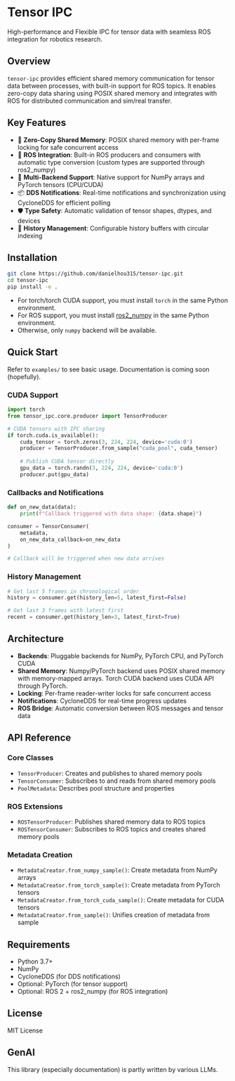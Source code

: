 # Tensor IPC

High-performance and Flexible IPC for tensor data with seamless ROS integration for robotics research.

## Overview

`tensor-ipc` provides efficient shared memory communication for tensor data between processes, with built-in support for ROS topics. It enables zero-copy data sharing using POSIX shared memory and integrates with ROS for distributed communication and sim/real transfer.

## Key Features

- 🚀 **Zero-Copy Shared Memory**: POSIX shared memory with per-frame locking for safe concurrent access
- 🤖 **ROS Integration**: Built-in ROS producers and consumers with automatic type conversion (custom types are supported through ros2_numpy)
- 🧠 **Multi-Backend Support**: Native support for NumPy arrays and PyTorch tensors (CPU/CUDA)
- 📦 **DDS Notifications**: Real-time notifications and synchronization using CycloneDDS for efficient polling
- 🛡️ **Type Safety**: Automatic validation of tensor shapes, dtypes, and devices
- 🔄 **History Management**: Configurable history buffers with circular indexing

## Installation

```bash
git clone https://github.com/danielhou315/tensor-ipc.git
cd tensor-ipc
pip install -e .
```
- For torch/torch CUDA support, you must install `torch` in the same Python environment. 
- For ROS support, you must install [ros2_numpy](https://github.com/Box-Robotics/ros2_numpy) in the same Python environment.
- Otherwise, only `numpy` backend will be available. 

## Quick Start

Refer to `examples/` to see basic usage. Documentation is coming soon (hopefully). 

### CUDA Support

```python
import torch
from tensor_ipc.core.producer import TensorProducer

# CUDA tensors with IPC sharing
if torch.cuda.is_available():
    cuda_tensor = torch.zeros(3, 224, 224, device='cuda:0')
    producer = TensorProducer.from_sample("cuda_pool", cuda_tensor)
    
    # Publish CUDA tensor directly
    gpu_data = torch.randn(3, 224, 224, device='cuda:0')
    producer.put(gpu_data)
```

### Callbacks and Notifications

```python
def on_new_data(data):
    print(f"Callback triggered with data shape: {data.shape}")

consumer = TensorConsumer(
    metadata,
    on_new_data_callback=on_new_data
)

# Callback will be triggered when new data arrives
```

### History Management

```python
# Get last 5 frames in chronological order
history = consumer.get(history_len=5, latest_first=False)

# Get last 3 frames with latest first
recent = consumer.get(history_len=3, latest_first=True)
```

## Architecture

- **Backends**: Pluggable backends for NumPy, PyTorch CPU, and PyTorch CUDA
- **Shared Memory**: Numpy/PyTorch backend uses POSIX shared memory with memory-mapped arrays. Torch CUDA backend uses CUDA API through PyTorch. 
- **Locking**: Per-frame reader-writer locks for safe concurrent access
- **Notifications**: CycloneDDS for real-time progress updates
- **ROS Bridge**: Automatic conversion between ROS messages and tensor data

## API Reference

### Core Classes

- `TensorProducer`: Creates and publishes to shared memory pools
- `TensorConsumer`: Subscribes to and reads from shared memory pools
- `PoolMetadata`: Describes pool structure and properties

### ROS Extensions

- `ROSTensorProducer`: Publishes shared memory data to ROS topics
- `ROSTensorConsumer`: Subscribes to ROS topics and creates shared memory pools

### Metadata Creation

- `MetadataCreator.from_numpy_sample()`: Create metadata from NumPy arrays
- `MetadataCreator.from_torch_sample()`: Create metadata from PyTorch tensors
- `MetadataCreator.from_torch_cuda_sample()`: Create metadata for CUDA tensors
- `MetadataCreator.from_sample()`: Unifies creation of metadata from sample

## Requirements

- Python 3.7+
- NumPy
- CycloneDDS (for DDS notifications)
- Optional: PyTorch (for tensor support)
- Optional: ROS 2 + ros2_numpy (for ROS integration)

## License

MIT License

## GenAI 
This library (especially documentation) is partly written by various LLMs. 